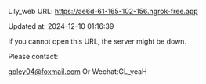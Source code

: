 Lily_web URL: https://ae6d-61-165-102-156.ngrok-free.app

Updated at: 2024-12-10 01:16:39

If you cannot open this URL, the server might be down.

Please contact: 

goley04@foxmail.com Or Wechat:GL_yeaH